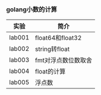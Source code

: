 ### golang小数的计算

|实验|简介|
|---|---|
|lab001|float64和float32|
|lab002|string转float|
|lab003|fmt对浮点数位数取舍|
|lab004|float的计算|
|lab005|浮点数|